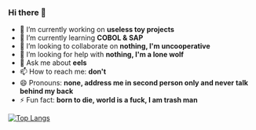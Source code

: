 ### Hi there 👋
- 🔭 I’m currently working on **useless toy projects**
- 🌱 I’m currently learning **COBOL & SAP**
- 👯 I’m looking to collaborate on **nothing, I'm uncooperative**
- 🤔 I’m looking for help with **nothing, I'm a lone wolf**
- 💬 Ask me about **eels**
- 📫 How to reach me: **don't**
- 😄 Pronouns: **none, address me in second person only and never talk behind my back**
- ⚡ Fun fact: **born to die, world is a fuck, I am trash man**

[![Top Langs](https://github-readme-stats.vercel.app/api/top-langs/?username=huuff&layout=compact&langs_count=20)](https://github.com/anuraghazra/github-readme-stats)

